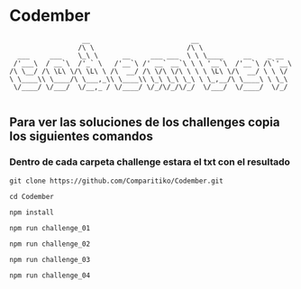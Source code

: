 # Codember

```
                  __                         __
                 /\ \                       /\ \
  ___     ___    \_\ \      __     ___ ___  \ \ \____     __    _ __
 /'___\  / __`\  /'_` \   /'__`\ /' __` __`\ \ \ '__`\  /'__`\ /\`'__\
/\ \__/ /\ \L\ \/\ \L\ \ /\  __/ /\ \/\ \/\ \ \ \ \L\ \/\  __/ \ \ \/
\ \____\\ \____/\ \___,_\\ \____\\ \_\ \_\ \_\ \ \_,__/\ \____\ \ \_\
 \/____/ \/___/  \/__,_ / \/____/ \/_/\/_/\/_/  \/___/  \/____/  \/_/
				
```

## Para ver las soluciones de los challenges copia los siguientes comandos
### Dentro de cada carpeta challenge estara el txt con el resultado

```
git clone https://github.com/Comparitiko/Codember.git
```

```
cd Codember
```

```
npm install
```

```
npm run challenge_01
```

```
npm run challenge_02
```
```
npm run challenge_03
```
```
npm run challenge_04
```